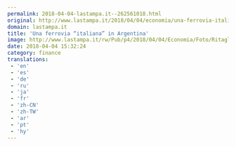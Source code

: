 ```yaml
---
permalink: 2018-04-04-lastampa.it--262561018.html
original: http://www.lastampa.it/2018/04/04/economia/una-ferrovia-italiana-in-argentina-WXhooAtSJoNxrWaReV82zK/pagina.html
domain: lastampa.it
title: 'Una ferrovia “italiana” in Argentina'
image: http://www.lastampa.it/rw/Pub/p4/2018/04/04/Economia/Foto/RitagliWeb/a0f0241c-381b-11e8-a5f9-ac7e7227f5ac_P47XDLJC4900-kOZB-U1110258431044r2H-1024x576%40LaStampa.it.jpg
date: 2018-04-04 15:32:24
category: finance
translations: 
 - 'en'
 - 'es'
 - 'de'
 - 'ru'
 - 'ja'
 - 'fr'
 - 'zh-CN'
 - 'zh-TW'
 - 'ar'
 - 'pt'
 - 'hy'
---
```


